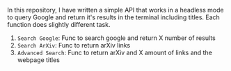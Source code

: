 In this repository, I have written a simple API that works in a headless mode to query Google and return it's results in the terminal including titles. Each function does slightly different task. 

1. ```Search Google```: Func to search google and return X number of results
2. ```Search ArXiv```: Func to return arXiv links
3. ```Advanced Search```: Func to return arXiv and X amount of links and the webpage titles
